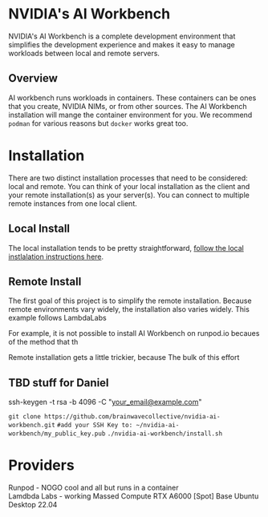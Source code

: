 # NVIDIA's AI Workbench

NVIDIA's AI Workbench is a complete development environment that simplifies the development experience and makes it easy to manage workloads between local and remote servers. 

## Overview 

AI workbench runs workloads in containers. These containers can be ones that you create, NVIDIA NIMs, or from other sources. The AI Workbench installation will mange the container environment for you. We recommend `podman` for various reasons but `docker` works great too.

# Installation  

There are two distinct installation processes that need to be considered: local and remote. You can think of your local installation as the client and your remote installation(s) as your server(s). You can connect to multiple remote instances from one local client.

## Local Install 
The local installation tends to be pretty straightforward, [follow the local instlalation instructions here](https://docs.nvidia.com/ai-workbench/user-guide/latest/installation/overview.html). 

## Remote Install 
The first goal of this project is to simplify the remote installation. Because remote environments vary widely, the installation also varies widely.  This example follows LambdaLabs 

For example, it is not possible to install AI Workbench on runpod.io becaues of the method that th

Remote installation gets a little trickier, because The bulk of this effort 


## TBD stuff for Daniel

ssh-keygen -t rsa -b 4096 -C "your_email@example.com"


`git clone https://github.com/brainwavecollective/nvidia-ai-workbench.git`
`#add your SSH Key to: ~/nvidia-ai-workbench/my_public_key.pub`
`./nvidia-ai-workbench/install.sh`


# Providers
Runpod - NOGO cool and all but runs in a container  
Lamdbda Labs - working
Massed Compute 
	RTX A6000 [Spot]
	Base Ubuntu Desktop 22.04









